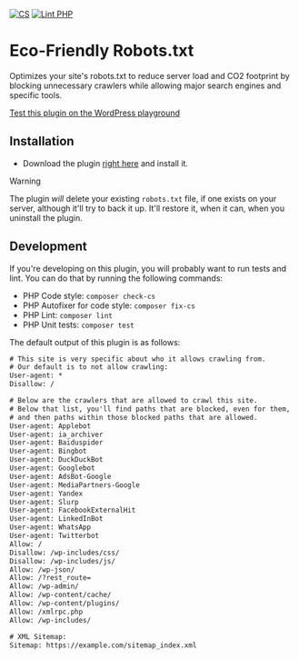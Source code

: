 [![CS](https://github.com/jdevalk/fewer-tags-pro/actions/workflows/cs.yml/badge.svg)](https://github.com/jdevalk/fewer-tags-pro/actions/workflows/cs.yml)
[![Lint PHP](https://github.com/Emilia-Capital/fewer-tags-pro/actions/workflows/lint-php.yml/badge.svg)](https://github.com/Emilia-Capital/fewer-tags-pro/actions/workflows/lint-php.yml)

# Eco-Friendly Robots.txt
Optimizes your site's robots.txt to reduce server load and CO2 footprint by blocking unnecessary crawlers while allowing major search engines and specific tools.

[Test this plugin on the WordPress playground](https://playground.wordpress.net/#%7B%22landingPage%22:%22/?robots=1%22,%22features%22:%7B%22networking%22:true%7D,%22steps%22:%5B%7B%22step%22:%22defineWpConfigConsts%22,%22consts%22:%7B%22IS_PLAYGROUND_PREVIEW%22:true%7D%7D,%7B%22step%22:%22login%22,%22username%22:%22admin%22,%22password%22:%22password%22%7D,%7B%22step%22:%22installPlugin%22,%22pluginZipFile%22:%7B%22resource%22:%22url%22,%22url%22:%22https://bypass-cors.altha.workers.dev/https://github.com/Emilia-Capital/eco-friendly-robots-txt/archive/refs/heads/main.zip%22%7D,%22options%22:%7B%22activate%22:true%7D%7D%5D%7D)

## Installation

* Download the plugin [right here](https://github.com/Emilia-Capital/eco-friendly-robots-txt/archive/refs/heads/main.zip) and install it.

> [!WARNING]  
> The plugin _will_ delete your existing `robots.txt` file, if one exists on your server, although it'll try to back it up. It'll restore it, when it can, when you uninstall the plugin.

## Development

If you're developing on this plugin, you will probably want to run tests and lint. You can do that by running the following commands:

* PHP Code style: `composer check-cs`
* PHP Autofixer for code style: `composer fix-cs`
* PHP Lint: `composer lint`
* PHP Unit tests: `composer test`

The default output of this plugin is as follows:

```txt
# This site is very specific about who it allows crawling from.
# Our default is to not allow crawling:
User-agent: *
Disallow: /

# Below are the crawlers that are allowed to crawl this site.
# Below that list, you'll find paths that are blocked, even for them,
# and then paths within those blocked paths that are allowed.
User-agent: Applebot
User-agent: ia_archiver
User-agent: Baiduspider
User-agent: Bingbot
User-agent: DuckDuckBot
User-agent: Googlebot
User-agent: AdsBot-Google
User-agent: MediaPartners-Google
User-agent: Yandex
User-agent: Slurp
User-agent: FacebookExternalHit
User-agent: LinkedInBot
User-agent: WhatsApp
User-agent: Twitterbot
Allow: /
Disallow: /wp-includes/css/
Disallow: /wp-includes/js/
Allow: /wp-json/
Allow: /?rest_route=
Allow: /wp-admin/
Allow: /wp-content/cache/
Allow: /wp-content/plugins/
Allow: /xmlrpc.php
Allow: /wp-includes/

# XML Sitemap:
Sitemap: https://example.com/sitemap_index.xml
```

